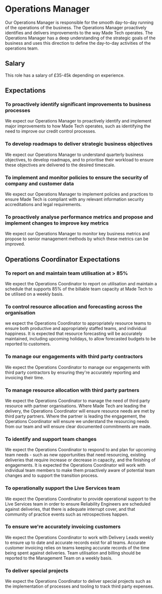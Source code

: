 # Operations Manager

Our Operations Manager is responsible for the smooth day-to-day running of the operations of the business. The Operations Manager proactively identifies and delivers improvements to the way Made Tech operates. The Operations Manager has a deep understanding of the strategic goals of the business and uses this direction to define the day-to-day activities of the operations team. 

## Salary

This role has a salary of £35-45k depending on experience.


## Expectations

### To proactively identify significant improvements to business processes

We expect our Operations Manager to proactively identify and implement major improvements to how Made Tech operates, such as identifying the need to improve our credit control processes.

### To develop roadmaps to deliver strategic business objectives

We expect our Operations Manager to understand quarterly business objectives, to develop roadmaps, and to prioritise their workload to ensure these objectives are delivered to the desired timescale.

### To implement and monitor policies to ensure the security of company and customer data

We expect our Operations Manager to implement policies and practices to ensure Made Tech is compliant with any relevant information security accreditations and legal requirements.

### To proactively analyse performance metrics and propose and implement changes to improve key metrics

We expect our Operations Manager to monitor key business metrics and propose to senior management methods by which these metrics can be improved.

## Operations Coordinator Expectations

### To report on and maintain team utilisation at > 85%

We expect the Operations Coordinator to report on utilisation and maintain a schedule that supports 85% of the billable team capacity at Made Tech to be utilised on a weekly basis.

### To control resource allocation and forecasting across the organisation

we expect the Operations Coordinator to appropriately resource teams to ensure both productive and appropriately staffed teams, and individual happiness. It is expected that resource forecasting will be accurately maintained, including upcoming holidays, to allow forecasted budgets to be reported to customers.

### To manage our engagements with third party contractors

We expect the Operations Coordinator to manage our engagements with third party contractors by ensuring they're accurately reporting and invoicing their time.

### To manage resource allocation with third party partners

We expect the Operations Coordinator to manage the need of third party resource with partner organisations. Where Made Tech are leading the delivery, the Operations Coordinator will ensure resource needs are met by third party partners. Where the partner is leading the engagement, the Operations Coordinator will ensure we understand the resourcing needs from our team and will ensure clear documented commitments are made.

### To identify and support team changes

We expect the Operations Coordinator to respond to and plan for upcoming team needs - such as new opportunities that need resourcing, existing deliveries that require increase or decrease in capacity, and the finishing of engagements. It is expected the Operations Coordinator will work with individual team members to make them proactively aware of potential team changes and to support the transition process.

### To operationally support the Live Services team

We expect the Operations Coordinator to provide operational support to the Live Services team in order to ensure Reliability Engineers are scheduled against deliveries, that there is adequate interrupt cover, and that community of practice events such as retrospectives happen.

### To ensure we're accurately invoicing customers

We expect the Operations Coordinator to work with Delivery Leads weekly to ensure up to date and accurate records exist for all teams. Accurate customer invoicing relies on teams keeping accurate records of the time being spent against deliveries. Team utilisation and billing should be reported to the Management Team on a weekly basis.

### To deliver special projects

We expect the Operations Coordinator to deliver special projects such as the implementation of processes and tooling to track third party expenses.